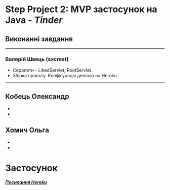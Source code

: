 # Step Project 2: MVP застосунок на Java  - ***Tinder***

## Виконанні завдання
****
### Валерій Швець (sxcrest)
- Сервлети - LikedServlet, RootServlet.
- Збірка проєкту. Конфігурація деплою на Heroku.

****
Кобець Олександр
- 
- 
- 

Хомич Ольга
- 
- 
-

# Застосунок
***[Посилання Heroku](http://tinderproject.herokuapp.com)***


